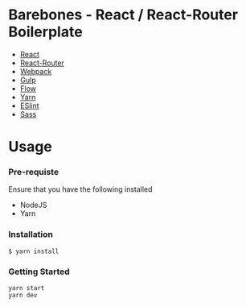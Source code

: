 # Barebones - React / React-Router Boilerplate


* [React](https://facebook.github.io/react/)
* [React-Router](https://github.com/ReactTraining/react-router)
* [Webpack](https://webpack.github.io/)
* [Gulp](gulpjs.com/)
* [Flow](http://simplefocus.com/flowtype/)
* [Yarn](https://yarnpkg.com/)
* [ESlint](http://eslint.org/)
* [Sass](http://sass-lang.com/)


# Usage

### Pre-requiste

Ensure that you have the following installed

* NodeJS
* Yarn

### Installation

```
$ yarn install
```

### Getting Started

```
yarn start
yarn dev
```

